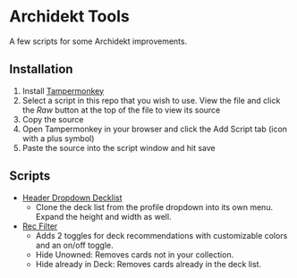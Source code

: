 # Archidekt Tools
 A few scripts for some Archidekt improvements.

## Installation

1. Install [Tampermonkey](https://tampermonkey.net/)
1. Select a script in this repo that you wish to use. View the file and click the _Raw_ button at the top of the file to view its source
1. Copy the source
1. Open Tampermonkey in your browser and click the Add Script tab (icon with a plus symbol)
1. Paste the source into the script window and hit save

## Scripts

* [Header Dropdown Decklist](/Scripts/deckDropdown.js)
  * Clone the deck list from the profile dropdown into its own menu. Expand the height and width as well.
* [Rec Filter](/Scripts/recFilter.js)
  * Adds 2 toggles for deck recommendations with customizable colors and an on/off toggle.
   * Hide Unowned: Removes cards not in your collection.
   * Hide already in Deck: Removes cards already in the deck list.
